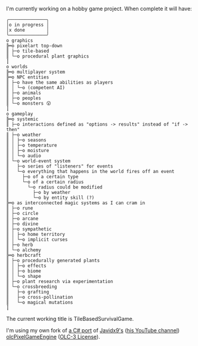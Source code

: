 I'm currently working on a hobby game project.
When complete it will have:
```
╭──────────────╮
│o in progress │
│x done        │
╰──────────────╯
o graphics
╠═o pixelart top-down
║ ├─o tile-based
║ └─o procedural plant graphics
┋
o worlds
╠═o multiplayer system
╠═o NPC entities
║ ├─o have the same abilities as players
║ │ └─o (competent AI)
║ ├─o animals
║ ├─o peoples
║ └─o monsters 😲
┋
o gameplay
╠═o systemic
║ ├─o interactions defined as "options -> results" instead of "if -> then"
║ ├─o weather
║ │ ├─o seasons
║ │ ├─o temperature
║ │ ├─o moisture
║ │ └─o audio
║ └─o world-event system
║   ├─o series of "listeners" for events
║   └─o everything that happens in the world fires off an event
║     ├─o of a certain type
║     └─o of a certain radius
║       └─o radius could be modified
║         ├─o by weather
║         └─o by entity skill (?)
╠═o as interconnected magic systems as I can cram in
║ ├─o rune
║ ├─o circle
║ ├─o arcane
║ ├─o divine
║ ├─o sympathetic
║ │ ├─o home territory
║ │ └─o implicit curses
║ ├─o herb
║ └─o alchemy
╠═o herbcraft
║ ├─o procedurally generated plants
║ │ ├─o effects
║ │ ├─o biome
║ │ └─o shape
║ ├─o plant research via experimentation
║ └─o crossbreeding
║   ├─o grafting
║   ├─o cross-pollination
║   └─o magical mutations
┋ 
```
The current working title is TileBasedSurvivalGame.

I'm using my own fork of [a C# port](github.com/DevChrome/Pixel-Engine) of [Javidx9's](https://onelonecoder.com/) ([his YouTube channel](https://www.youtube.com/channel/UC-yuWVUplUJZvieEligKBkA)) [olcPixelGameEngine](https://github.com/OneLoneCoder/olcPixelGameEngine) ([OLC-3 License](https://github.com/DevChrome/Pixel-Engine/blob/master/Licences.txt)).

